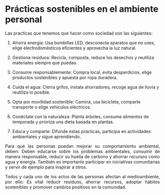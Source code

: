 # Prácticas sostenibles en el ambiente personal

Las practicas que tenemos que hacer como sociedad son las siguientes:
<p align="justify">

1. Ahorra energía: Usa bombillas LED, desconecta aparatos que no uses, elige electrodomésticos eficientes y aprovecha la luz natural.

2. Gestiona residuos: Recicla, composta, reduce los desechos y reutiliza materiales siempre que puedas.

3. Consume responsablemente: Compra local, evita desperdicios, elige productos sostenibles y apuesta por ropa duradera.

4. Cuida el agua: Cierra grifos, instala ahorradores, recoge agua de lluvia y reutiliza lo posible.

5. Opta por movilidad sostenible: Camina, usa bicicleta, comparte transporte o elige vehículos eléctricos.

6. Conéctate con la naturaleza: Planta árboles, consume alimentos de temporada y prioriza una dieta basada en plantas.

7. Educa y comparte: Difunde estas prácticas, participa en actividades ambientales y sigue aprendiendo.
</p>

<p align="justify">
Para qué las personas puedan mejorar su comportamiento ambiental, deben:
Deben educarse sobre los problemas ambientales, consumir de manera responsable, reducir su huella de carbono y ahorrar recursos como agua y energía. También es importante participar en iniciativas comunitarias y servir de ejemplo para inspirar a otros.
</p>

<p align="justify">
Todos y cada uno de los actos de las personas afectan al medioambiente, por ello:
Es vital reducir residuos, ahorrar recursos, adoptar hábitos sostenibles y promover cambios positivos en la comunidad.
</p>


